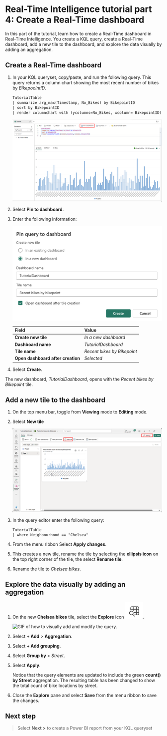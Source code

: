 # Real-Time Intelligence tutorial part 4: Create a Real-Time dashboard

In this part of the tutorial, learn how to create a Real-Time dashboard in Real-Time Intelligence. You create a KQL query, create a Real-Time dashboard, add a new tile to the dashboard, and explore the data visually by adding an aggregation.

## Create a Real-Time dashboard

1. In your KQL queryset, copy/paste, and run the following query. This query returns a column chart showing the most recent number of bikes by *BikepoointID*.

    ```kusto
    TutorialTable
    | summarize arg_max(Timestamp, No_Bikes) by BikepointID
    | sort by BikepointID
    | render columnchart with (ycolumns=No_Bikes, xcolumn= BikepointID)
    ```

    ![Screenshot of query showing column chart of bikes by bike point ID.](/media/bikes-by-bikepoint.png)

2. Select **Pin to dashboard**. 
3. Enter the following information:

    ![Screenshot of pinning query to dashboard in Real-Time Intelligence.](/media/pin-dashboard.png)

    | Field | Value |
    | --- | --- |
    | **Create new tile** | *In a new dashboard* |
    | **Dashboard name** | *TutorialDashboard* |
    | **Tile name** | *Recent bikes by Bikepoint* |
    | **Open dashboard after creation** | *Selected* |

4. Select **Create**.

The new dashboard, *TutorialDashboard*, opens with the *Recent bikes by Bikepoint* tile.

## Add a new tile to the dashboard

1. On the top menu bar, toggle from **Viewing** mode to **Editing** mode.
2. Select **New tile**

    ![Screenshot of Real-Time dashboard in editing mode with new tile selected.](/media/new-tile.png)

3. In the query editor enter the following query:

    ```kusto
    TutorialTable
    | where Neighbourhood == "Chelsea"
    ```

4. From the menu ribbon Select **Apply changes**.
5. This creates a new tile, rename the tile by selecting the **ellipsis icon** on the top right corner of the tile, the select **Rename tile**.
6. Rename the tile to *Chelsea bikes*. 


## Explore the data visually by adding an aggregation

1. On the new **Chelsea bikes** tile, select the **Explore** icon ![Screenshot of the explore icon](/media/explore-icon.png).

    ![GIF of how to visually add and modify the query.](/media/add-aggregation.gif)

2. Select **+ Add** > **Aggregation**.
3. Select **+ Add grouping**.
4. Select **Group by** > *Street*.
5. Select **Apply**.

    Notice that the query elements are updated to include the green **count() by Street** aggregation. The resulting table has been changed to show the total count of bike locations by street.

6. Close the **Explore** pane and select **Save** from the menu ribbon to save the changes. 

## Next step

> Select **Next >** to create a Power BI report from your KQL queryset